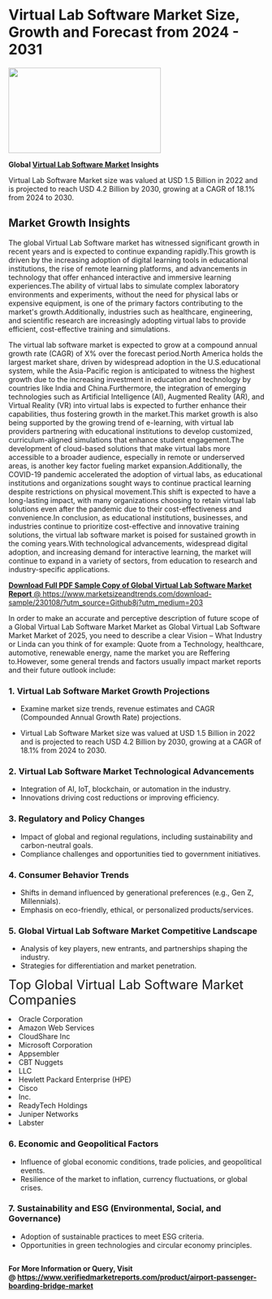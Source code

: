 <H1>Virtual Lab Software Market Size, Growth and Forecast from 2024 - 2031</H1><img class="aligncenter size-medium wp-image-584254" src="https://thirdeyenews.in/wp-content/uploads/2024/09/Global-Market-Research-300x168.jpeg" alt="" width="300" height="168" /><p><strong>Global&nbsp;<a href="https://www.marketsizeandtrends.com/download-sample/230108/?utm_source=Github8j?utm_medium=203">Virtual Lab Software Market</a> Insights</strong></p><p>Virtual Lab Software Market size was valued at USD 1.5 Billion in 2022 and is projected to reach USD 4.2 Billion by 2030, growing at a CAGR of 18.1% from 2024 to 2030.</p><p><h2>Market Growth Insights</h2> <p>The global Virtual Lab Software market has witnessed significant growth in recent years and is expected to continue expanding rapidly.This growth is driven by the increasing adoption of digital learning tools in educational institutions, the rise of remote learning platforms, and advancements in technology that offer enhanced interactive and immersive learning experiences.The ability of virtual labs to simulate complex laboratory environments and experiments, without the need for physical labs or expensive equipment, is one of the primary factors contributing to the market's growth.Additionally, industries such as healthcare, engineering, and scientific research are increasingly adopting virtual labs to provide efficient, cost-effective training and simulations.</p> <p><a href="#"></a></p> <p>The virtual lab software market is expected to grow at a compound annual growth rate (CAGR) of X% over the forecast period.North America holds the largest market share, driven by widespread adoption in the U.S.educational system, while the Asia-Pacific region is anticipated to witness the highest growth due to the increasing investment in education and technology by countries like India and China.Furthermore, the integration of emerging technologies such as Artificial Intelligence (AI), Augmented Reality (AR), and Virtual Reality (VR) into virtual labs is expected to further enhance their capabilities, thus fostering growth in the market.This market growth is also being supported by the growing trend of e-learning, with virtual lab providers partnering with educational institutions to develop customized, curriculum-aligned simulations that enhance student engagement.The development of cloud-based solutions that make virtual labs more accessible to a broader audience, especially in remote or underserved areas, is another key factor fueling market expansion.Additionally, the COVID-19 pandemic accelerated the adoption of virtual labs, as educational institutions and organizations sought ways to continue practical learning despite restrictions on physical movement.This shift is expected to have a long-lasting impact, with many organizations choosing to retain virtual lab solutions even after the pandemic due to their cost-effectiveness and convenience.In conclusion, as educational institutions, businesses, and industries continue to prioritize cost-effective and innovative training solutions, the virtual lab software market is poised for sustained growth in the coming years.With technological advancements, widespread digital adoption, and increasing demand for interactive learning, the market will continue to expand in a variety of sectors, from education to research and industry-specific applications.<p><a href="#"></p><p><span class=""><strong>Download Full PDF Sample Copy of Global Virtual Lab Software Market Report</strong> @ <a href="https://www.marketsizeandtrends.com/download-sample/230108/?utm_source=Github8j?utm_medium=203" target="_blank">https://www.marketsizeandtrends.com/download-sample/230108/?utm_source=Github8j?utm_medium=203</a></span></p><p>In order to make an accurate and perceptive description of future scope of a Global&nbsp;Virtual Lab Software Market Market as Global&nbsp;Virtual Lab Software Market Market of 2025, you need to describe a clear Vision &ndash; What Industry or Linda can you think of for example: Quote from a Technology, healthcare, automotive, renewable energy, name the market you are Reffering to.However, some general trends and factors usually impact market reports and their future outlook include:</p><h3>1.&nbsp;<strong>Virtual Lab Software Market Growth Projections</strong></h3><ul><li>Examine market size trends, revenue estimates and CAGR (Compounded Annual Growth Rate) projections.</li><li><p>Virtual Lab Software Market size was valued at USD 1.5 Billion in 2022 and is projected to reach USD 4.2 Billion by 2030, growing at a CAGR of 18.1% from 2024 to 2030.</p></li></ul><h3>2.&nbsp;<strong>Virtual Lab Software Market Technological Advancements</strong></h3><ul><li>Integration of AI, IoT, blockchain, or automation in the industry.</li><li>Innovations driving cost reductions or improving efficiency.</li></ul><h3>3.&nbsp;<strong>Regulatory and Policy Changes</strong></h3><ul><li>Impact of global and regional regulations, including sustainability and carbon-neutral goals.</li><li>Compliance challenges and opportunities tied to government initiatives.</li></ul><h3>4.&nbsp;<strong>Consumer Behavior Trends</strong></h3><ul><li>Shifts in demand influenced by generational preferences (e.g., Gen Z, Millennials).</li><li>Emphasis on eco-friendly, ethical, or personalized products/services.</li></ul><h3>5.&nbsp;<strong>Global Virtual Lab Software Market Competitive Landscape</strong></h3><ul><li>Analysis of key players, new entrants, and partnerships shaping the industry.</li><li>Strategies for differentiation and market penetration.</li></ul><p data-pm-slice="1 1 []"><span style="color: inherit; font-family: inherit; font-size: 25px;">Top Global Virtual Lab Software Market Companies</span></p><div class="" data-test-id=""><p><li>Oracle Corporation</li><li> Amazon Web Services</li><li> CloudShare Inc</li><li> Microsoft Corporation</li><li> Appsembler</li><li> CBT Nuggets</li><li> LLC</li><li> Hewlett Packard Enterprise (HPE)</li><li> Cisco</li><li> Inc.</li><li> ReadyTech Holdings</li><li> Juniper Networks</li><li> Labster</li></p></div><h3>6.&nbsp;<strong>Economic and Geopolitical Factors</strong></h3><ul><li>Influence of global economic conditions, trade policies, and geopolitical events.</li><li>Resilience of the market to inflation, currency fluctuations, or global crises.</li></ul><h3>7.&nbsp;<strong>Sustainability and ESG (Environmental, Social, and Governance)</strong></h3><ul><li>Adoption of sustainable practices to meet ESG criteria.</li><li>Opportunities in green technologies and circular economy principles.</li></ul><h2><strong style="font-size: 14px;">For More Information or Query, Visit @&nbsp;</strong><a style="background-color: #ffffff; font-size: 14px;" href="https://www.marketsizeandtrends.com/report/virtual-lab-software-market/" target="_blank">https://www.verifiedmarketreports.com/product/airport-passenger-boarding-bridge-market</a></h2>